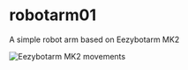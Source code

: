 # robotarm01
A simple robot arm based on Eezybotarm MK2

![Eezybotarm MK2 movements](https://github.com/gallaoro/robotarm01/blob/main/assets/gobotarm.git)
